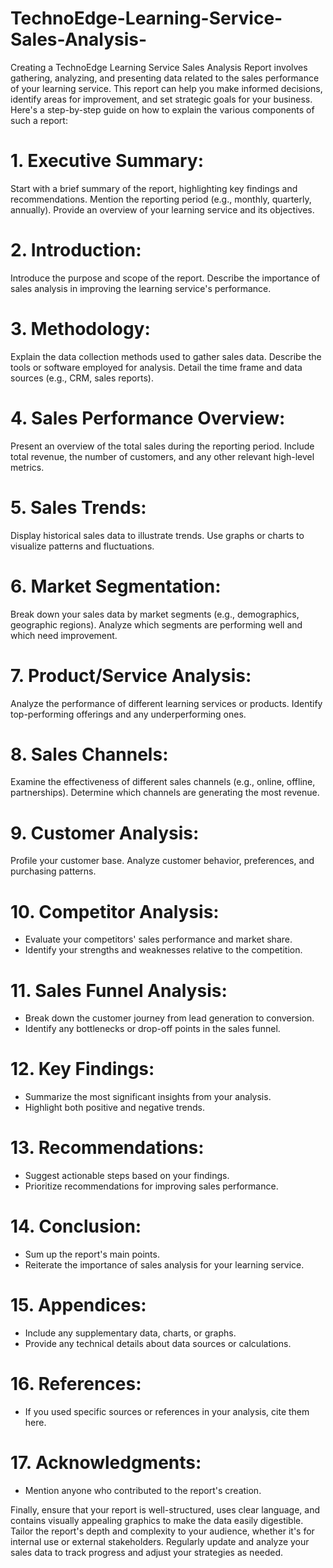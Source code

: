 # TechnoEdge-Learning-Service-Sales-Analysis-
Creating a TechnoEdge Learning Service Sales Analysis Report involves gathering, analyzing, and presenting data related to the sales performance of your learning service. This report can help you make informed decisions, identify areas for improvement, and set strategic goals for your business. Here's a step-by-step guide on how to explain the various components of such a report:

# 1. Executive Summary:

Start with a brief summary of the report, highlighting key findings and recommendations.
Mention the reporting period (e.g., monthly, quarterly, annually).
Provide an overview of your learning service and its objectives.
# 2. Introduction:

Introduce the purpose and scope of the report.
Describe the importance of sales analysis in improving the learning service's performance.
# 3. Methodology:

Explain the data collection methods used to gather sales data.
Describe the tools or software employed for analysis.
Detail the time frame and data sources (e.g., CRM, sales reports).
# 4. Sales Performance Overview:

Present an overview of the total sales during the reporting period.
Include total revenue, the number of customers, and any other relevant high-level metrics.
# 5. Sales Trends:

Display historical sales data to illustrate trends.
Use graphs or charts to visualize patterns and fluctuations.
# 6. Market Segmentation:

Break down your sales data by market segments (e.g., demographics, geographic regions).
Analyze which segments are performing well and which need improvement.
# 7. Product/Service Analysis:

Analyze the performance of different learning services or products.
Identify top-performing offerings and any underperforming ones.
# 8. Sales Channels:

Examine the effectiveness of different sales channels (e.g., online, offline, partnerships).
Determine which channels are generating the most revenue.
# 9. Customer Analysis:

Profile your customer base.
Analyze customer behavior, preferences, and purchasing patterns.
# 10. Competitor Analysis:
- Evaluate your competitors' sales performance and market share.
- Identify your strengths and weaknesses relative to the competition.

# 11. Sales Funnel Analysis:
- Break down the customer journey from lead generation to conversion.
- Identify any bottlenecks or drop-off points in the sales funnel.

# 12. Key Findings:
- Summarize the most significant insights from your analysis.
- Highlight both positive and negative trends.

# 13. Recommendations:
- Suggest actionable steps based on your findings.
- Prioritize recommendations for improving sales performance.

# 14. Conclusion:
- Sum up the report's main points.
- Reiterate the importance of sales analysis for your learning service.

# 15. Appendices:
- Include any supplementary data, charts, or graphs.
- Provide any technical details about data sources or calculations.

# 16. References:
- If you used specific sources or references in your analysis, cite them here.

# 17. Acknowledgments:
- Mention anyone who contributed to the report's creation.

Finally, ensure that your report is well-structured, uses clear language, and contains visually appealing graphics to make the data easily digestible. Tailor the report's depth and complexity to your audience, whether it's for internal use or external stakeholders. Regularly update and analyze your sales data to track progress and adjust your strategies as needed.
